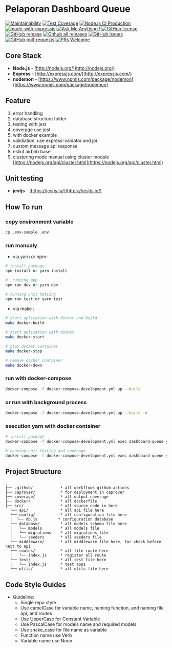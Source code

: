 # Pelaporan Dashboard Queue
[![Maintainability](https://api.codeclimate.com/v1/badges/02d8ecaa0f0df6746e64/maintainability)](https://codeclimate.com/github/jabardigitalservice/pelaporan-queue-dashboard/maintainability)
[![Test Coverage](https://api.codeclimate.com/v1/badges/02d8ecaa0f0df6746e64/test_coverage)](https://codeclimate.com/github/jabardigitalservice/pelaporan-queue-dashboard/test_coverage)
[![Node.js CI Production](https://github.com/jabardigitalservice/pelaporan-queue-dashboard/actions/workflows/production.yml/badge.svg)](https://github.com/jabardigitalservice/pelaporan-queue-dashboard/actions/workflows/production.yml)
[![made-with-expressjs](https://img.shields.io/badge/Made%20with-Expressjs-1f425f.svg)](https://expressjs.com/)
[![Ask Me Anything !](https://img.shields.io/badge/Ask%20me-anything-1abc9c.svg)](https://github.com/firmanJS)
[![GitHub license](https://img.shields.io/github/license/Naereen/StrapDown.js.svg)](https://github.com/jabardigitalservice/pelaporan-queue-dashboard/blob/master/LICENSE)
[![GitHub release](https://img.shields.io/github/release/jabardigitalservice/pelaporan-queue-dashboard.svg)](https://github.com/jabardigitalservice/pelaporan-queue-dashboard/releases)
[![Github all releases](https://img.shields.io/github/downloads/jabardigitalservice/pelaporan-queue-dashboard/total.svg)](https://github.com/jabardigitalservice/pelaporan-queue-dashboard/releases)
[![GitHub issues](https://img.shields.io/github/issues/jabardigitalservice/pelaporan-queue-dashboard.svg)](https://github.com/jabardigitalservice/pelaporan-queue-dashboard/issues/)
[![GitHub pull-requests](https://img.shields.io/github/issues-pr/jabardigitalservice/pelaporan-queue-dashboard.svg)](https://github.com/jabardigitalservice/pelaporan-queue-dashboard/pulls/)
[![PRs Welcome](https://img.shields.io/badge/PRs-welcome-brightgreen.svg?style=flat-square)](http://makeapullrequest.com)

## Core Stack
- **Node.js** - [http://nodejs.org/](http://nodejs.org/)
- **Express** - [http://expressjs.com/](http://expressjs.com/)
- **nodemon** - [https://www.npmjs.com/package/nodemon](https://www.npmjs.com/package/nodemon)
<!-- - **pm2** - [https://www.npmjs.com/package/pm2](https://www.npmjs.com/package/pm2) -->

## Feature
1. error handling
1. database structure folder
1. testing with jest
1. coverage use jest
1. with docker example
1. validiation, use express-valdator and joi
1. custom message api response
1. eslint airbnb base
1. clustering mode manual using cluster module [https://nodejs.org/api/cluster.html](https://nodejs.org/api/cluster.html)

## Unit testing
- **jestjs** - [https://jestjs.io/](https://jestjs.io/)

## How To run

### copy environment variable

```sh
cp .env-sample .env
```

### run manualy

* via yarn or npm :

```sh
# install package
npm install or yarn install

#  running app
npm run dev or yarn dev

# running unit tetsing
npm run test or yarn test
```

* via make :

```sh
# start aplication with docker and build
make docker-build 

# start aplication with docker
make docker-start 

# stop docker container
make docker-stop 

# remove docker container
make docker-down 
```

### run with docker-compose

```sh
docker-compose -f docker-compose-development.yml up --build
```

### or run with background process

```sh
docker-compose -f docker-compose-development.yml up --build -d
```
### execution yarn with docker container
```sh
# install package
docker-compose -f docker-compose-development.yml exec dashboard-queue yarn install

# running unit testing and coverage
docker-compose -f docker-compose-development.yml exec dashboard-queue yarn run test:coverage
```

## Project Structure
```
.
├── .github/            * all workflows github actions
├── caprover/           * for deployment in caprover
├── coverage/           * all output coverage
├── docker/             * all dockerfile
├── src/                * all source code in here
  └── api/              * all api file here
  └── config/           * all configuration file here
  |  └── db.js         * configuration database
  └── database/         * all models schema file here
  |   └── models        * all models file
  |   └── migrations    * all migrations file
  |   └── seeders       * all seeders file
  └── middleware/       * all middleware file here, for check before next to api
  └── routes/           * all file route here
  |   └── index.js      * register all route
  └── test/             * all test file here
  |   └── index.js      * test apps
  └── utils/            * all utils file here

```

## Code Style Guides
* Guideline:
  * Single repo style
  * Use camelCase for variable name, naming function, and naming file api, and routes
  * Use UpperCase for Constant Variable
  * Use PascalCase for models name and required models
  * Use snake_case for file name as variable
  * Function name use Verb
  * Variable name use Noun
